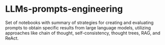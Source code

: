 # LLMs-prompts-engineering
Set of notebooks with summary of strategies for creating and evaluating prompts to obtain specific results from large language models, utilizing approaches like chain of thought, self-consistency, thought trees, RAG, and ReAct.
